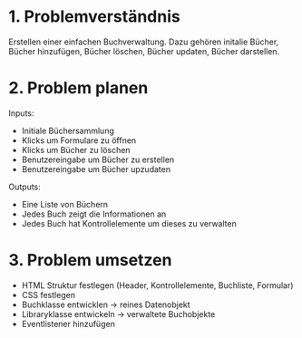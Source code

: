# 1. Problemverständnis
Erstellen einer einfachen Buchverwaltung. 
Dazu gehören initalie Bücher, Bücher hinzufügen, Bücher löschen, Bücher updaten, Bücher darstellen.

# 2. Problem planen
Inputs: 
- Initiale Büchersammlung
- Klicks um Formulare zu öffnen
- Klicks um Bücher zu löschen
- Benutzereingabe um Bücher zu erstellen
- Benutzereingabe um Bücher upzudaten

Outputs:
- Eine Liste von Büchern
- Jedes Buch zeigt die Informationen an
- Jedes Buch hat Kontrollelemente um dieses zu verwalten

# 3. Problem umsetzen
- HTML Struktur festlegen (Header, Kontrollelemente, Buchliste, Formular)
- CSS festlegen
- Buchklasse entwicklen -> reines Datenobjekt
- Libraryklasse entwickeln -> verwaltete Buchobjekte
- Eventlistener hinzufügen
